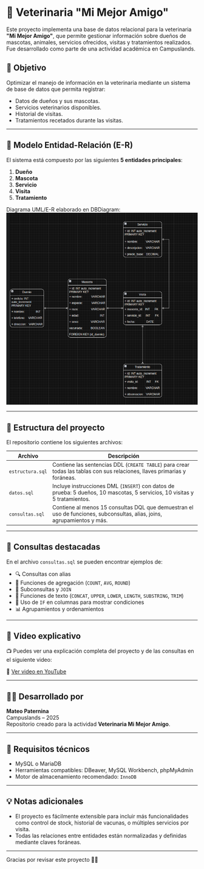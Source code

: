 # 🐾 Veterinaria "Mi Mejor Amigo"

Este proyecto implementa una base de datos relacional para la veterinaria **"Mi Mejor Amigo"**, que permite gestionar información sobre dueños de mascotas, animales, servicios ofrecidos, visitas y tratamientos realizados. Fue desarrollado como parte de una actividad académica en Campuslands.

## 📌 Objetivo

Optimizar el manejo de información en la veterinaria mediante un sistema de base de datos que permita registrar:

- Datos de dueños y sus mascotas.
- Servicios veterinarios disponibles.
- Historial de visitas.
- Tratamientos recetados durante las visitas.

---

## 🧱 Modelo Entidad-Relación (E-R)

El sistema está compuesto por las siguientes **5 entidades principales**:

1. **Dueño**
2. **Mascota**
3. **Servicio**
4. **Visita**
5. **Tratamiento**

Diagrama UML/E-R elaborado en DBDiagram:
![Modelo ER](./Captura%20desde%202025-05-22%2018-22-10.png)

---

## 📂 Estructura del proyecto

El repositorio contiene los siguientes archivos:

| Archivo | Descripción |
|--------|-------------|
| `estructura.sql` | Contiene las sentencias DDL (`CREATE TABLE`) para crear todas las tablas con sus relaciones, llaves primarias y foráneas. |
| `datos.sql` | Incluye instrucciones DML (`INSERT`) con datos de prueba: 5 dueños, 10 mascotas, 5 servicios, 10 visitas y 5 tratamientos. |
| `consultas.sql` | Contiene al menos 15 consultas DQL que demuestran el uso de funciones, subconsultas, alias, joins, agrupamientos y más. |

---

## 🧪 Consultas destacadas

En el archivo `consultas.sql` se pueden encontrar ejemplos de:

- 🔍 Consultas con alias
- 🧮 Funciones de agregación (`COUNT`, `AVG`, `ROUND`)
- 🧬 Subconsultas y `JOIN`
- 🧵 Funciones de texto (`CONCAT`, `UPPER`, `LOWER`, `LENGTH`, `SUBSTRING`, `TRIM`)
- 🧠 Uso de `IF` en columnas para mostrar condiciones
- 📊 Agrupamientos y ordenamientos

---

## 🎥 Video explicativo

📺 Puedes ver una explicación completa del proyecto y de las consultas en el siguiente video:

🔗 [Ver video en YouTube](https://www.youtube.com/watch?v=TqHYbZmaOIk)

---

## 🧑‍💻 Desarrollado por

**Mateo Paternina**  
Campuslands – 2025  
Repositorio creado para la actividad **Veterinaria Mi Mejor Amigo**.

---

## 🐘 Requisitos técnicos

- MySQL o MariaDB
- Herramientas compatibles: DBeaver, MySQL Workbench, phpMyAdmin
- Motor de almacenamiento recomendado: `InnoDB`

---

## 💡 Notas adicionales

- El proyecto es fácilmente extensible para incluir más funcionalidades como control de stock, historial de vacunas, o múltiples servicios por visita.
- Todas las relaciones entre entidades están normalizadas y definidas mediante claves foráneas.

---

Gracias por revisar este proyecto 💚🐶